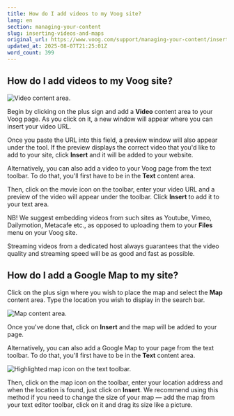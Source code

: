 ```yaml
---
title: How do I add videos to my Voog site?
lang: en
section: managing-your-content
slug: inserting-videos-and-maps
original_url: https://www.voog.com/support/managing-your-content/inserting-videos-and-maps
updated_at: 2025-08-07T21:25:01Z
word_count: 399
---
```

## How do I add videos to my Voog site?

![Video content area.](https://media.voog.com/0000/0036/2183/photos/inserting-videos-and-maps-1_block.png "Video content area.")

Begin by clicking on the plus sign and add a **Video** content area to your Voog page. As you click on it, a new window will appear where you can insert your video URL.

  

Once you paste the URL into this field, a preview window will also appear under the tool. If the preview displays the correct video that you'd like to add to your site, click **Insert** and it will be added to your website.

Alternatively, you can also add a video to your Voog page from the text toolbar. To do that, you'll first have to be in the **Text** content area.

Then, click on the movie icon on the toolbar, enter your video URL and a preview of the video will appear under the toolbar. Click **Insert** to add it to your text area.

NB! We suggest embedding videos from such sites as Youtube, Vimeo, Dailymotion, Metacafe etc., as opposed to uploading them to your **Files** menu on your Voog site.

Streaming videos from a dedicated host always guarantees that the video quality and streaming speed will be as good and fast as possible.

## How do I add a Google Map to my site?

Click on the plus sign where you wish to place the map and select the **Map** content area. Type the location you wish to display in the search bar.

![Map content area.](https://media.voog.com/0000/0036/2183/photos/Map_content_area_block.webp "Map content area.")

Once you've done that, click on **Insert** and the map will be added to your page.

Alternatively, you can also add a Google Map to your page from the text toolbar. To do that, you'll first have to be in the **Text** content area.

![Highlighted map icon on the text toolbar.](https://media.voog.com/0000/0036/2183/photos/managing_texts_7_block.png "Highlighted map icon on the text toolbar.")

Then, click on the map icon on the toolbar, enter your location address and when the location is found, just click on **Insert**. We recommend using this method if you need to change the size of your map — add the map from your text editor toolbar, click on it and drag its size like a picture.
